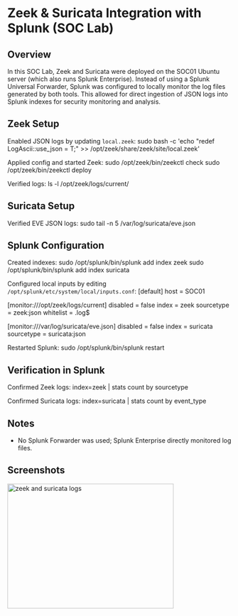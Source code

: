 # Zeek & Suricata Integration with Splunk (SOC Lab)

## Overview
In this SOC Lab, Zeek and Suricata were deployed on the SOC01 Ubuntu server (which also runs Splunk Enterprise). Instead of using a Splunk Universal Forwarder, Splunk was configured to locally monitor the log files generated by both tools. This allowed for direct ingestion of JSON logs into Splunk indexes for security monitoring and analysis.

## Zeek Setup
Enabled JSON logs by updating `local.zeek`:
sudo bash -c 'echo "redef LogAscii::use_json = T;" >> /opt/zeek/share/zeek/site/local.zeek'

Applied config and started Zeek:
sudo /opt/zeek/bin/zeekctl check
sudo /opt/zeek/bin/zeekctl deploy

Verified logs:
ls -l /opt/zeek/logs/current/

## Suricata Setup
Verified EVE JSON logs:
sudo tail -n 5 /var/log/suricata/eve.json

## Splunk Configuration
Created indexes:
sudo /opt/splunk/bin/splunk add index zeek
sudo /opt/splunk/bin/splunk add index suricata

Configured local inputs by editing `/opt/splunk/etc/system/local/inputs.conf`:
[default]
host = SOC01

[monitor:///opt/zeek/logs/current]
disabled = false
index = zeek
sourcetype = zeek:json
whitelist = \.log$

[monitor:///var/log/suricata/eve.json]
disabled = false
index = suricata
sourcetype = suricata:json

Restarted Splunk:
sudo /opt/splunk/bin/splunk restart

## Verification in Splunk
Confirmed Zeek logs:
index=zeek | stats count by sourcetype

Confirmed Suricata logs:
index=suricata | stats count by event_type

## Notes
- No Splunk Forwarder was used; Splunk Enterprise directly monitored log files.
## Screenshots

<img width="374" height="281" alt="zeek and suricata logs" src="https://github.com/user-attachments/assets/91b66f1d-169b-46b3-917e-6f5e8f9eea8e" />



